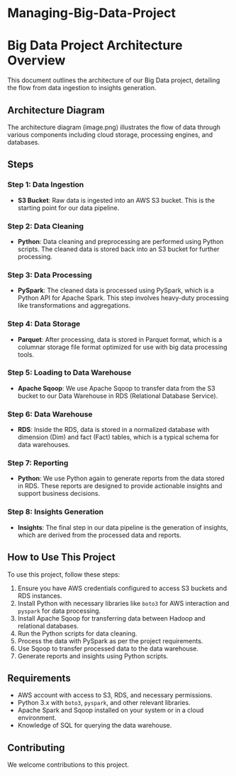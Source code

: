 # Managing-Big-Data-Project




# Big Data Project Architecture Overview

This document outlines the architecture of our Big Data project, detailing the flow from data ingestion to insights generation.

## Architecture Diagram

The architecture diagram (image.png) illustrates the flow of data through various components including cloud storage, processing engines, and databases.

## Steps

### Step 1: Data Ingestion

- **S3 Bucket**: Raw data is ingested into an AWS S3 bucket. This is the starting point for our data pipeline.

### Step 2: Data Cleaning

- **Python**: Data cleaning and preprocessing are performed using Python scripts. The cleaned data is stored back into an S3 bucket for further processing.

### Step 3: Data Processing

- **PySpark**: The cleaned data is processed using PySpark, which is a Python API for Apache Spark. This step involves heavy-duty processing like transformations and aggregations.

### Step 4: Data Storage

- **Parquet**: After processing, data is stored in Parquet format, which is a columnar storage file format optimized for use with big data processing tools.

### Step 5: Loading to Data Warehouse

- **Apache Sqoop**: We use Apache Sqoop to transfer data from the S3 bucket to our Data Warehouse in RDS (Relational Database Service).

### Step 6: Data Warehouse

- **RDS**: Inside the RDS, data is stored in a normalized database with dimension (Dim) and fact (Fact) tables, which is a typical schema for data warehouses.

### Step 7: Reporting

- **Python**: We use Python again to generate reports from the data stored in RDS. These reports are designed to provide actionable insights and support business decisions.

### Step 8: Insights Generation

- **Insights**: The final step in our data pipeline is the generation of insights, which are derived from the processed data and reports.

## How to Use This Project

To use this project, follow these steps:

1. Ensure you have AWS credentials configured to access S3 buckets and RDS instances.
2. Install Python with necessary libraries like `boto3` for AWS interaction and `pyspark` for data processing.
3. Install Apache Sqoop for transferring data between Hadoop and relational databases.
4. Run the Python scripts for data cleaning.
5. Process the data with PySpark as per the project requirements.
6. Use Sqoop to transfer processed data to the data warehouse.
7. Generate reports and insights using Python scripts.

## Requirements

- AWS account with access to S3, RDS, and necessary permissions.
- Python 3.x with `boto3`, `pyspark`, and other relevant libraries.
- Apache Spark and Sqoop installed on your system or in a cloud environment.
- Knowledge of SQL for querying the data warehouse.

## Contributing

We welcome contributions to this project.


